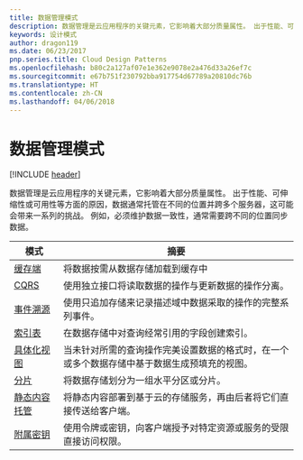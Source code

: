 ```yaml
---
title: 数据管理模式
description: 数据管理是云应用程序的关键元素，它影响着大部分质量属性。 出于性能、可伸缩性或可用性等方面的原因，数据通常托管在不同的位置并跨多个服务器，这可能会带来一系列的挑战。 例如，必须维护数据一致性，通常需要跨不同的位置同步数据。
keywords: 设计模式
author: dragon119
ms.date: 06/23/2017
pnp.series.title: Cloud Design Patterns
ms.openlocfilehash: b80c2a127af07e1e362e9078e2a476d33a26ef7c
ms.sourcegitcommit: e67b751f230792bba917754d67789a20810dc76b
ms.translationtype: HT
ms.contentlocale: zh-CN
ms.lasthandoff: 04/06/2018
---
```

# <a name="data-management-patterns"></a>数据管理模式

[!INCLUDE [header](../../_includes/header.md)]

数据管理是云应用程序的关键元素，它影响着大部分质量属性。 出于性能、可伸缩性或可用性等方面的原因，数据通常托管在不同的位置并跨多个服务器，这可能会带来一系列的挑战。 例如，必须维护数据一致性，通常需要跨不同的位置同步数据。


|                        模式                         |                                                                  摘要                                                                  |
|--------------------------------------------------------|-------------------------------------------------------------------------------------------------------------------------------------------|
|            [缓存端](../cache-aside.md)            |                                            将数据按需从数据存储加载到缓存中                                             |
|                   [CQRS](../cqrs.md)                   |                    使用独立接口将读取数据的操作与更新数据的操作分离。                     |
|         [事件溯源](../event-sourcing.md)         |               使用只追加存储来记录描述域中数据采取的操作的完整系列事件。               |
|            [索引表](../index-table.md)            |                         在数据存储中对查询经常引用的字段创建索引。                          |
|      [具体化视图](../materialized-view.md)      | 当未针对所需的查询操作完美设置数据的格式时，在一个或多个数据存储中基于数据生成预填充的视图。 |
|               [分片](../sharding.md)               |                                    将数据存储划分为一组水平分区或分片。                                     |
| [静态内容托管](../static-content-hosting.md) |                   将静态内容部署到基于云的存储服务，再由后者将它们直接传送给客户端。                    |
|              [附属密钥](../valet-key.md)              |                 使用令牌或密钥，向客户端授予对特定资源或服务的受限直接访问权限。                 |

